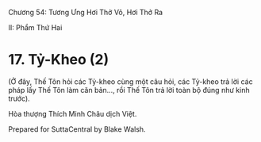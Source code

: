  

Chương 54: Tương Ưng Hơi Thở Vô, Hơi Thở Ra

II: Phẩm Thứ Hai

# 17\. Tỷ-Kheo (2)

(Ở đây, Thế Tôn hỏi các Tỷ-kheo cùng một câu hỏi, các Tỷ-kheo trả lời các pháp lấy Thế Tôn làm căn bản…, rồi Thế Tôn trả lời toàn bộ đúng như kinh trước).

Hòa thượng Thích Minh Châu dịch Việt.

Prepared for SuttaCentral by Blake Walsh.